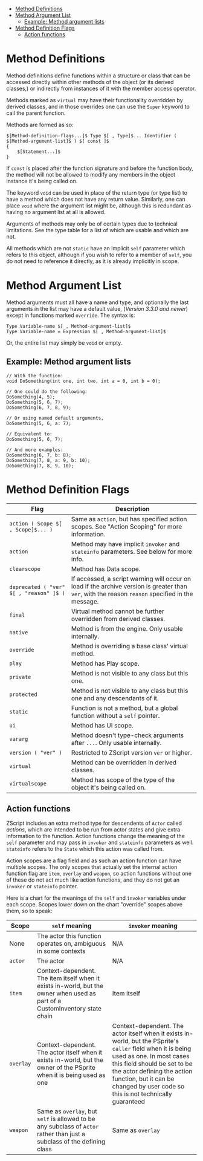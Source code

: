 <!-- vim-markdown-toc GFM -->

* [Method Definitions](#method-definitions)
* [Method Argument List](#method-argument-list)
	* [Example: Method argument lists](#example-method-argument-lists)
* [Method Definition Flags](#method-definition-flags)
	* [Action functions](#action-functions)

<!-- vim-markdown-toc -->

# Method Definitions

Method definitions define functions within a structure or class that can be
accessed directly within other methods of the object (or its derived classes,)
or indirectly from instances of it with the member access operator.

Methods marked as `virtual` may have their functionality overridden by derived
classes, and in those overrides one can use the `Super` keyword to call the
parent function.

Methods are formed as so:

```
$[Method-definition-flags...]$ Type $[ , Type]$... Identifier ( $[Method-argument-list]$ ) $[ const ]$
{
	$[Statement...]$
}
```

If `const` is placed after the function signature and before the function body,
the method will not be allowed to modify any members in the object instance
it's being called on.

The keyword `void` can be used in place of the return type (or type list) to
have a method which does not have any return value. Similarly, one can place
`void` where the argument list might be, although this is redundant as having
no argument list at all is allowed.

Arguments of methods may only be of certain types due to technical limitations.
See the type table for a list of which are usable and which are not.

All methods which are not `static` have an implicit `self` parameter which
refers to this object, although if you wish to refer to a member of `self`, you
do not need to reference it directly, as it is already implicitly in scope.

# Method Argument List

Method arguments must all have a name and type, and optionally the last
arguments in the list may have a default value, (*Version 3.3.0 and newer*)
except in functions marked `override`. The syntax is:

```
Type Variable-name $[ , Method-argument-list]$
Type Variable-name = Expression $[ , Method-argument-list]$
```

Or, the entire list may simply be `void` or empty.

## Example: Method argument lists

```
// With the function:
void DoSomething(int one, int two, int a = 0, int b = 0);

// One could do the following:
DoSomething(4, 5);
DoSomething(5, 6, 7);
DoSomething(6, 7, 8, 9);

// Or using named default arguments,
DoSomething(5, 6, a: 7);

// Equivalent to:
DoSomething(5, 6, 7);

// And more examples:
DoSomething(6, 7, b: 8);
DoSomething(7, 8, a: 9, b: 10);
DoSomething(7, 8, 9, 10);
```

# Method Definition Flags

| Flag                                    | Description                                                                                                                                           |
| ----                                    | -----------                                                                                                                                           |
| `action ( Scope $[ , Scope]$... )`      | Same as `action`, but has specified action scopes. See "Action Scoping" for more information.                                                      |
| `action`                                | Method may have implicit `invoker` and `stateinfo` parameters. See below for more info.                                                                  |
| `clearscope`                            | Method has Data scope.                                                                                                                                |
| `deprecated ( "ver" $[ , "reason" ]$ )` | If accessed, a script warning will occur on load if the archive version is greater than `ver`, with the reason `reason` specified in the message. |
| `final`                                 | Virtual method cannot be further overridden from derived classes.                                                                                     |
| `native`                                | Method is from the engine. Only usable internally.                                                                                                    |
| `override`                              | Method is overriding a base class' virtual method.                                                                                                    |
| `play`                                  | Method has Play scope.                                                                                                                                |
| `private`                               | Method is not visible to any class but this one.                                                                                                      |
| `protected`                             | Method is not visible to any class but this one and any descendants of it.                                                                            |
| `static`                                | Function is not a method, but a global function without a `self` pointer.                                                                             |
| `ui`                                    | Method has UI scope.                                                                                                                                  |
| `vararg`                                | Method doesn't type-check arguments after `...`. Only usable internally.                                                                              |
| `version ( "ver" )`                     | Restricted to ZScript version `ver` or higher.                                                                                                        |
| `virtual`                               | Method can be overridden in derived classes.                                                                                                          |
| `virtualscope`                          | Method has scope of the type of the object it's being called on.                                                                                      |

## Action functions

ZScript includes an extra method type for descendents of `Actor` called
*actions*, which are intended to be run from actor states and give extra
information to the function. Action functions change the meaning of the `self`
parameter and may pass in `invoker` and `stateinfo` parameters as well. `stateinfo`
refers to the `State` which this action was called from.

Action scopes are a flag field and as such an action function can have multiple scopes.
The only scopes that actually set the internal action function flag are `item`, `overlay` and `weapon`,
so action functions without one of these do not act much like action functions, and they do not get an
`invoker` or `stateinfo` pointer.

Here is a chart for the meanings of the `self` and `invoker` variables under each scope.
Scopes lower down on the chart "override" scopes above them, so to speak:

| Scope     | `self` meaning                                                                                                               | `invoker` meaning |
| -----     | --------------                                                                                                               | ----------------- |
| None      | The actor this function operates on, ambiguous in some contexts                                                              | N/A               |
| `actor`   | The actor                                                                                                                    | N/A               |
| `item`    | Context-dependent. The item itself when it exists in-world, but the owner when used as part of a CustomInventory state chain | Item itself       |
| `overlay` | Context-dependent. The actor itself when it exists in-world, but the owner of the PSprite when it is being used as one       | Context-dependent. The actor itself when it exists in-world, but the PSprite's `caller` field when it is being used as one. In most cases this field should be set to be the actor defining the action function, but it can be changed by user code so this is not technically guaranteed |
| `weapon`  | Same as `overlay`, but `self` is allowed to be any subclass of `Actor` rather than just a subclass of the defining class     | Same as `overlay` |

<!-- EOF -->
